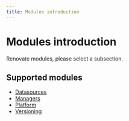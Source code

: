 ```yaml
---
title: Modules introduction
---
```


# Modules introduction

Renovate modules, please select a subsection.

## Supported modules

- [Datasources](./datasource/index.md)
- [Managers](./manager/index.md)
- [Platform](./platform/index.md)
- [Versioning](./versioning/index.md)
